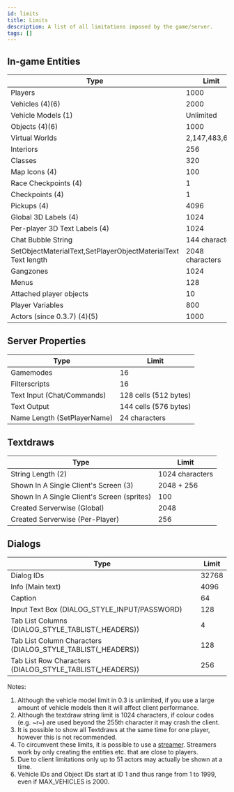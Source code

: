 ```yaml
---
id: limits
title: Limits
description: A list of all limitations imposed by the game/server.
tags: []
---
```


## In-game Entities

| Type                                                          | Limit           |
| ------------------------------------------------------------- | --------------- |
| Players                                                       | 1000            |
| Vehicles (4)(6)                                               | 2000            |
| Vehicle Models (1)                                            | Unlimited       |
| Objects (4)(6)                                                | 1000            |
| Virtual Worlds                                                | 2,147,483,647   |
| Interiors                                                     | 256             |
| Classes                                                       | 320             |
| Map Icons (4)                                                 | 100             |
| Race Checkpoints (4)                                          | 1               |
| Checkpoints (4)                                               | 1               |
| Pickups (4)                                                   | 4096            |
| Global 3D Labels (4)                                          | 1024            |
| Per-player 3D Text Labels (4)                                 | 1024            |
| Chat Bubble String                                            | 144 characters  |
| SetObjectMaterialText,SetPlayerObjectMaterialText Text length | 2048 characters |
| Gangzones                                                     | 1024            |
| Menus                                                         | 128             |
| Attached player objects                                       | 10              |
| Player Variables                                              | 800             |
| Actors (since 0.3.7) (4)(5)                                   | 1000            |

## Server Properties

| Type                        | Limit                 |
| --------------------------- | --------------------- |
| Gamemodes                   | 16                    |
| Filterscripts               | 16                    |
| Text Input (Chat/Commands)  | 128 cells (512 bytes) |
| Text Output                 | 144 cells (576 bytes) |
| Name Length (SetPlayerName) | 24 characters         |

## Textdraws

| Type                                        | Limit           |
| ------------------------------------------- | --------------- |
| String Length (2)                           | 1024 characters |
| Shown In A Single Client's Screen (3)       | 2048 + 256      |
| Shown In A Single Client's Screen (sprites) | 100             |
| Created Serverwise (Global)                 | 2048            |
| Created Serverwise (Per-Player)             | 256             |

## Dialogs

| Type                                                         | Limit |
| ------------------------------------------------------------ | ----- |
| Dialog IDs                                                   | 32768 |
| Info (Main text)                                             | 4096  |
| Caption                                                      | 64    |
| Input Text Box (DIALOG_STYLE_INPUT/PASSWORD)                 | 128   |
| Tab List Columns (DIALOG_STYLE_TABLIST(\_HEADERS))           | 4     |
| Tab List Column Characters (DIALOG_STYLE_TABLIST(\_HEADERS)) | 128   |
| Tab List Row Characters (DIALOG_STYLE_TABLIST(\_HEADERS))    | 256   |

Notes:

1. Although the vehicle model limit in 0.3 is unlimited, if you use a large amount of vehicle models then it will affect client performance.
2. Although the textdraw string limit is 1024 characters, if colour codes (e.g. ~r~) are used beyond the 255th character it may crash the client.
3. It is possible to show all Textdraws at the same time for one player, however this is not recommended.
4. To circumvent these limits, it is possible to use a [streamer](https://github.com/samp-incognito/samp-streamer-plugin). Streamers work by only creating the entities etc. that are close to players.
5. Due to client limitations only up to 51 actors may actually be shown at a time.
6. Vehicle IDs and Object IDs start at ID 1 and thus range from 1 to 1999, even if MAX_VEHICLES is 2000.
